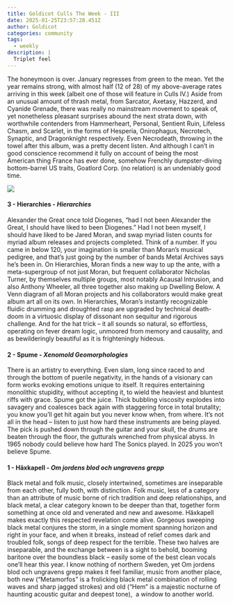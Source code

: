 ```yaml
---
title: Goldicot Culls The Week - III
date: 2025-01-25T23:57:28.451Z
author: Goldicot
categories: community
tags:
  - weekly
description: |
  Triplet feel
---
```

<!--StartFragment-->

The honeymoon is over. January regresses from green to the mean. Yet the year remains strong, with almost half (12 of 28) of my above-average rates arriving in this week (albeit one of those will feature in Culls IV.) Aside from an unusual amount of thrash metal, from Sarcator, Axetasy, Hazzerd, and Cyanide Grenade, there was really no mainstream movement to speak of, yet nonetheless pleasant surprises abound the next strata down, with worthwhile contenders from Hammerheart, Personal, Sentient Ruin, Lifeless Chasm, and Scarlet, in the forms of Hesperia, Onirophagus, Necrotech, Synaptic, and Dragonknight respectively. Even Necrodeath, throwing in the towel after this album, was a pretty decent listen. And although I can’t in good conscience recommend it fully on account of being the most American thing France has ever done, somehow Frenchly dumpster-diving bottom-barrel US traits, Goatlord Corp. (no relation) is an undeniably good time.

![](img/posts/chart-3-.png)



#### **3 -** Hierarchies - *Hierarchies* 

<!--StartFragment-->

Alexander the Great once told Diogenes, “had I not been Alexander the Great, I should have liked to been Diogenes.” Had I not been myself, I should have liked to be Jared Moran, and swap myriad listen counts for myriad album releases and projects completed. Think of a number. If you came in below 120, your imagination is smaller than Moran’s musical pedigree, and that’s just going by the number of bands Metal Archives says he’s been in. On Hierarchies, Moran finds a new way to up the ante, with a meta-supergroup of not just Moran, but frequent collaborator Nicholas Turner, by themselves multiple groups, most notably Acausal Intrusion, and also Anthony Wheeler, all three together also making up Dwelling Below. A Venn diagram of all Moran projects and his collaborators would make great album art all on its own. In Hierarchies, Moran’s instantly recognizable fluidic drumming and droughted rasp are upgraded by technical death-doom in a virtuosic display of dissonant non sequitur and rigorous challenge. And for the hat trick – it all sounds so natural, so effortless, operating on fever dream logic, unmoored from memory and causality, and as bewilderingly beautiful as it is frighteningly hideous.

#### **2 -** Spume - *Xenomold Geomorphologies*

<!--StartFragment-->

There is an artistry to everything. Even slam, long since raced to and through the bottom of puerile negativity, in the hands of a visionary can form works evoking emotions unique to itself. It requires entertaining monolithic stupidity, without accepting it, to wield the heaviest and bluntest riffs with grace. Spume got the juice. Thick bubbling viscosity explodes into savagery and coalesces back again with staggering force in total brutality; you know you’ll get hit again but you never know when, from where. It’s not all in the head – listen to just how hard these instruments are being played. The pick is pushed down through the guitar and your skull, the drums are beaten through the floor, the gutturals wrenched from physical abyss. In 1965 nobody could believe how hard The Sonics played. In 2025 you won’t believe Spume.

#### **1 -** Häxkapell - *Om jordens blod och ungravens grepp*

<!--StartFragment-->

Black metal and folk music, closely intertwined, sometimes are inseparable from each other, fully both, with distinction. Folk music, less of a category than an attribute of music borne of rich tradition and deep relationships, and black metal, a clear category known to be deeper than that, together form something at once old and venerated and new and awesome. Häxkapell makes exactly this respected revelation come alive. Gorgeous sweeping black metal conjures the storm, in a single moment spanning horizon and right in your face, and when it breaks, instead of relief comes dark and troubled folk, songs of deep respect for the terrible. These two halves are inseparable, and the exchange between is a sight to behold, booming baritone over the boundless black – easily some of the best clean vocals one’ll hear this year. I know nothing of northern Sweden, yet Om jordens blod och ungravens grepp makes it feel familiar, music from another place, both new (“Metamorfos” is a frolicking black metal combination of rolling waves and sharp jagged strokes) and old (“Hem” is a majestic nocturne of haunting acoustic guitar and deepest tone),  a window to another world.

<!--EndFragment-->